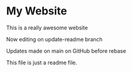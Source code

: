 # My Website

This is a really awesome website

Now editing on update-readme branch

Updates made on main on GitHub before rebase

This file is just a readme file.
